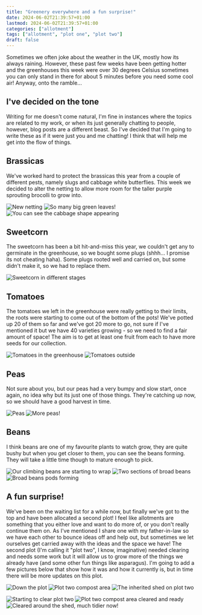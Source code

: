 ```yaml
---
title: "Greenery everywhere and a fun surprise!"
date: 2024-06-02T21:39:57+01:00
lastmod: 2024-06-02T21:39:57+01:00
categories: ["allotment"]
tags: ["allotment", "plot one", "plot two"]
draft: false
---
```


Sometimes we often joke about the weather in the UK, mostly how its always raining. However, these past few weeks have been getting hotter and the greenhouses this week were over 30 degrees Celsius
sometimes you can only stand in there for about 5 minutes before you need some cool air! Anyway, onto the ramble...

## I've decided on the tone
Writing for me doesn't come natural,
I'm fine in instances where the topics are related to my work,
or when its just generally chatting to people, however, blog posts are a different beast.
So I've decided that I'm going to write these as if it were just you and me chatting! I think that will help me get into the flow of things.

## Brassicas
We've worked hard to protect the brassicas this year from a couple of different pests,
namely slugs and cabbage white butterflies.
This week we decided to alter the netting to allow more room for the taller purple sprouting brocolli to grow into.

![New netting](brassica-1.jpg) ![So many big green leaves!](brassica-2.jpg) ![You can see the cabbage shape appearing](brassica-3.jpg)

## Sweetcorn
The sweetcorn has been a bit hit-and-miss this year,
we couldn't get any to germinate in the greenhouse, so we bought some plugs (shhh... I promise its not cheating haha).
Some plugs rooted well and carried on, but some didn't make it, so we had to replace them. 

![Sweetcorn in different stages](sweetcorn.jpg)

## Tomatoes
The tomatoes we left in the greenhouse were really getting to their limits,
the roots were starting to come out of the bottom of the pots!
We've potted up 20 of them so far and we've got 20 more to go,
not sure if I've mentioned it but we have 40 varieties growing - so we need to find a fair amount of space!
The aim is to get at least one fruit from each to have more seeds for our collection.

![Tomatoes in the greenhouse](tomato-1.jpg) ![Tomatoes outside](tomato-2.jpg)

## Peas
Not sure about you, but our peas had a very bumpy and slow start,
once again, no idea why but its just one of those things.
They're catching up now, so we should have a good harvest in time.

![Peas](peas-1.jpg) ![More peas!](peas-2.jpg)

## Beans
I think beans are one of my favourite plants to watch grow, they are quite bushy but when you get closer to them, you can see the beans forming.
They will take a little time though to mature enough to pick.

![Our climbing beans are starting to wrap](beans-1.jpg) ![Two sections of broad beans](beans-2.jpg) ![Broad beans pods forming](beans-3.jpg)

## A fun surprise!
We've been on the waiting list for a while now, but finally we've got to the top and have been allocated a second plot!
I feel like allotments are something that you either love and want to do more of, or you don't really continue them on.
As I've mentioned I share one with my father-in-law so we have each other to bounce ideas off and help out,
but sometimes we let ourselves get carried away with the ideas and the space we have!
The second plot (I'm calling it "plot two", I know, imaginative)
needed clearing and needs some work but it will allow us to grow more of the things we already have
(and some other fun things like asparagus).
I'm going to add a few pictures below that show how it was and how it currently is, but in time there will be more updates on this plot.

![Down the plot](plot-two-1.jpg) ![Plot two compost area](plot-two-2.jpg) ![The inherited shed on plot two](plot-two-5.jpg) 

![Starting to clear plot two](plot-two-3.jpg) ![Plot two compost area cleared and ready](plot-two-4.jpg) ![Cleared around the shed, much tidier now!](plot-two-6.jpg)
